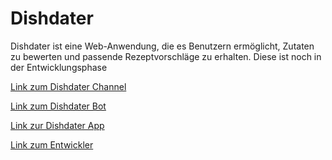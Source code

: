 # Dishdater

Dishdater ist eine Web-Anwendung, die es Benutzern ermöglicht, Zutaten zu bewerten und passende Rezeptvorschläge zu erhalten. Diese ist noch in der Entwicklungsphase

[Link zum Dishdater Channel](https://t.me/wasessen)


[Link zum Dishdater Bot](https://t.me/DishdaterBot)


[Link zur Dishdater App](https://richtigerraul.github.io/DISHDATER/)


[Link zum Entwickler](https://t.me/Durakson)
